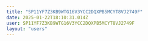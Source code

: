 ```yaml
---
title: "SP11YF7Z3KB9WTG16V3YCC2DQXPB5MCYT8VJ2749F"
date: 2025-01-22T18:10:31.014Z
user: SP11YF7Z3KB9WTG16V3YCC2DQXPB5MCYT8VJ2749F
layout: "users"
---
```

    